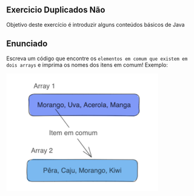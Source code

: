 ## Exercicio Duplicados Não

Objetivo deste exercício é introduzir alguns conteúdos básicos de Java

## Enunciado

Escreva um código que encontre os `elementos em comum que existem em dois arrays` e imprima os nomes dos itens em comum! Exemplo:

<img width='400px'  src='exemplo.png'/>